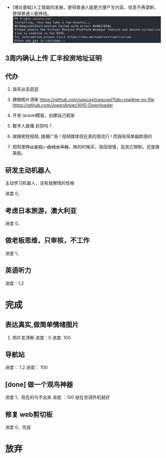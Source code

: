
- [理论基础]人工智能的发展，使得普通人能更方便产生内容，信息不再垄断，使得普通人能挣钱。
![](images/2025-01-24-14-21-29.png)

## 3周内确认上传 汇丰投资地址证明

## 代办

<!-- 1. 做锻炼视频 -->
2. 骑车出去逛逛
3. 模糊图片清晰  https://github.com/upscayl/upscayl?tab=readme-ov-file
https://github.com/JoeanAmier/XHS-Downloader
4. 开发 laravel模版，创建自己框架
5. 数字人直播 封禁吗？
6. 做搞笑短视频, 插播广告 ! 视频媒体现在真的很流行 ! 而我有简单幽默感的

2.  把阿里~~停止定投，曲线太平稳~~，跌的时候买，赎回很慢，及其它限制，还是换美股。

## 研发主动机器人
主动学习机器人，没有我懒惰的性格

进度 0，

## 考虑日本旅游，澳大利亚

进度 0，

## 做老板思维，只审核，不工作

进度 1，


## 英语听力 
进度：1,2

# 完成

## 表达真实,做简单情绪图片
1. 照片变清晰
进度：0
进度: 100

## 导航站 
进度： 1,2
进度： 100

## [done] 做一个观鸟神器

进度 1，现在的鸟不出来
进度 ：100 放在空调外机就好

## 修复 web剪切板

进度 0，完成




# 放弃

<!-- ## [todo]书呆子，语音陪伴，早晨、晚上陪伴学习 2 小时 (节约时间，避免空虚) -->

<!-- 进度 0， -->

